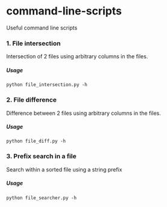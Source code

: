 command-line-scripts
====================

Useful command line scripts

### 1. File intersection
Intersection of 2 files using arbitrary columns in the files.
##### Usage
    python file_intersection.py -h

### 2. File difference
Difference between 2 files using arbitrary columns in the files.
##### Usage
    python file_diff.py -h

### 3. Prefix search in a file
Search within a sorted file using a string prefix
##### Usage
    python file_searcher.py -h

 
